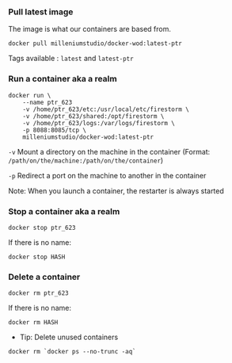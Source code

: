 ### Pull latest image

The image is what our containers are based from.

```
docker pull milleniumstudio/docker-wod:latest-ptr
```

Tags available : `latest` and `latest-ptr`


### Run a container aka a realm

```
docker run \
    --name ptr_623
    -v /home/ptr_623/etc:/usr/local/etc/firestorm \
    -v /home/ptr_623/shared:/opt/firestorm \
    -v /home/ptr_623/logs:/var/logs/firestorm \
    -p 8088:8085/tcp \
    milleniumstudio/docker-wod:latest-ptr
```

`-v` Mount a directory on the machine in the container (Format: `/path/on/the/machine:/path/on/the/container`)

`-p` Redirect a port on the machine to another in the container

Note: When you launch a container, the restarter is always started


### Stop a container aka a realm

```
docker stop ptr_623
```

If there is no name:

```
docker stop HASH
```

### Delete a container

```
docker rm ptr_623
```

If there is no name:

```
docker rm HASH
```

- Tip: Delete unused containers

```
docker rm `docker ps --no-trunc -aq`
```
